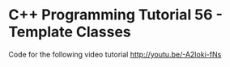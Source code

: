 C++ Programming Tutorial 56 - Template Classes
==============================================

Code for the following video tutorial http://youtu.be/-A2Ioki-fNs
